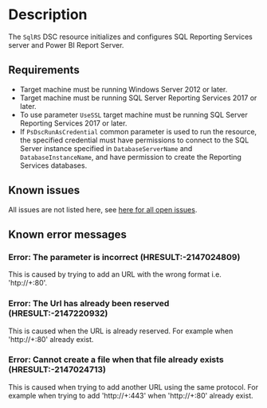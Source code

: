 # Description

The `SqlRS` DSC resource initializes and configures SQL Reporting Services
server and Power BI Report Server.

## Requirements

* Target machine must be running Windows Server 2012 or later.
* Target machine must be running SQL Server Reporting Services 2017 or later.
* To use parameter `UseSSL` target machine must be running SQL Server Reporting
  Services 2017 or later.
* If `PsDscRunAsCredential` common parameter is used to run the resource, the
  specified credential must have permissions to connect to the SQL Server instance
  specified in `DatabaseServerName` and `DatabaseInstanceName`, and have permission
  to create the Reporting Services databases.

## Known issues

All issues are not listed here, see [here for all open issues](https://github.com/dsccommunity/SqlServerDsc/issues?q=is%3Aissue+is%3Aopen+in%3Atitle+SqlRS).

## Known error messages

### Error: The parameter is incorrect (HRESULT:-2147024809)

This is caused by trying to add an URL with the wrong format
i.e. 'htp://+:80'.

### Error: The Url has already been reserved (HRESULT:-2147220932)

This is caused when the URL is already reserved. For example when 'http://+:80'
already exist.

### Error: Cannot create a file when that file already exists (HRESULT:-2147024713)

This is caused when trying to add another URL using the same protocol. For example
when trying to add 'http://+:443' when 'http://+:80' already exist.
